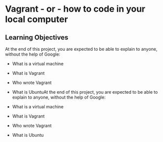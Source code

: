 # Vagrant - or - how to code in your local computer

## Learning Objectives

At the end of this project, you are expected to be able to explain to anyone, without the help of Google:

 * What is a virtual machine
 * What is Vagrant
 * Who wrote Vagrant
 * What is UbuntuAt the end of this project, you are expected to be able to explain to anyone, without the help of Google:

 * What is a virtual machine
 * What is Vagrant
 * Who wrote Vagrant
 * What is Ubuntu

